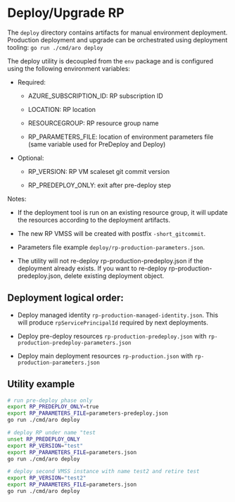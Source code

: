# Deploy/Upgrade RP

The `deploy` directory contains artifacts for manual environment deployment.
Production deployment and upgrade can be orchestrated using deployment tooling:
`go run ./cmd/aro deploy`

The deploy utility is decoupled from the `env` package and is configured using
the following environment variables:

* Required:

  * AZURE_SUBSCRIPTION_ID: RP subscription ID

  * LOCATION: RP location

  * RESOURCEGROUP: RP resource group name

  * RP_PARAMETERS_FILE: location of environment parameters file (same variable
  used for PreDeploy and Deploy)

* Optional:

  * RP_VERSION: RP VM scaleset git commit version

  * RP_PREDEPLOY_ONLY: exit after pre-deploy step


Notes:

* If the deployment tool is run on an existing resource group, it will update
  the resources according to the deployment artifacts.

* The new RP VMSS will be created with postfix `-short_gitcommit`.

* Parameters file example `deploy/rp-production-parameters.json`.

* The utility will not re-deploy rp-production-predeploy.json if the deployment
  already exists. If you want to re-deploy rp-production-predeploy.json, delete
  existing deployment object.

## Deployment logical order:

* Deploy managed identity `rp-production-managed-identity.json`. This will produce
  `rpServicePrincipalId` required by next deployments.

* Deploy pre-deploy resources `rp-production-predeploy.json` with `rp-production-predeploy-parameters.json`

* Deploy main deployment resources `rp-production.json` with `rp-production-parameters.json`


## Utility example

```bash
# run pre-deploy phase only
export RP_PREDEPLOY_ONLY=true
export RP_PARAMETERS_FILE=parameters-predeploy.json
go run ./cmd/aro deploy

# deploy RP under name "test
unset RP_PREDEPLOY_ONLY
export RP_VERSION="test"
export RP_PARAMETERS_FILE=parameters.json
go run ./cmd/aro deploy

# deploy second VMSS instance with name test2 and retire test
export RP_VERSION="test2"
export RP_PARAMETERS_FILE=parameters.json
go run ./cmd/aro deploy
```

